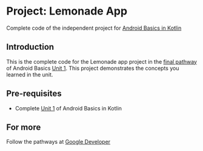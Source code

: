 Project: Lemonade App
==================================

Complete code of the independent project for [Android Basics in Kotlin](https://developer.android.com/courses/android-basics-kotlin/course)

Introduction
------------

This is the complete code for the Lemonade app project in the [final pathway](https://developer.android.com/courses/pathways/android-basics-kotlin-four) of Android Basics [Unit 1](https://developer.android.com/courses/android-basics-kotlin/unit-1). This project demonstrates the concepts you learned in the unit.

Pre-requisites
--------------

- Complete [Unit 1](https://developer.android.com/courses/android-basics-kotlin/unit-1) of Android Basics in Kotlin

For more
--------------

Follow the pathways at [Google Developer](https://developers.google.com/learn/pathways)
